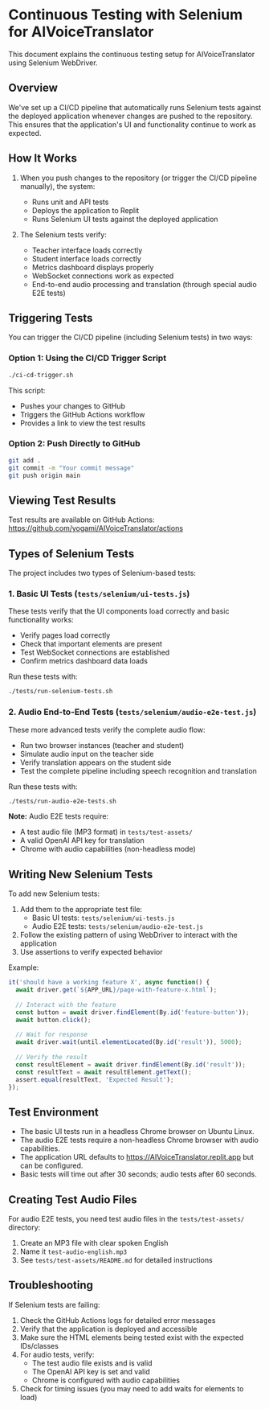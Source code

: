# Continuous Testing with Selenium for AIVoiceTranslator

This document explains the continuous testing setup for AIVoiceTranslator using Selenium WebDriver.

## Overview

We've set up a CI/CD pipeline that automatically runs Selenium tests against the deployed application whenever changes are pushed to the repository. This ensures that the application's UI and functionality continue to work as expected.

## How It Works

1. When you push changes to the repository (or trigger the CI/CD pipeline manually), the system:
   - Runs unit and API tests
   - Deploys the application to Replit
   - Runs Selenium UI tests against the deployed application

2. The Selenium tests verify:
   - Teacher interface loads correctly
   - Student interface loads correctly 
   - Metrics dashboard displays properly
   - WebSocket connections work as expected
   - End-to-end audio processing and translation (through special audio E2E tests)

## Triggering Tests

You can trigger the CI/CD pipeline (including Selenium tests) in two ways:

### Option 1: Using the CI/CD Trigger Script

```bash
./ci-cd-trigger.sh
```

This script:
- Pushes your changes to GitHub
- Triggers the GitHub Actions workflow
- Provides a link to view the test results

### Option 2: Push Directly to GitHub

```bash
git add .
git commit -m "Your commit message"
git push origin main
```

## Viewing Test Results

Test results are available on GitHub Actions:
https://github.com/yogami/AIVoiceTranslator/actions

## Types of Selenium Tests

The project includes two types of Selenium-based tests:

### 1. Basic UI Tests (`tests/selenium/ui-tests.js`)

These tests verify that the UI components load correctly and basic functionality works:
- Verify pages load correctly
- Check that important elements are present
- Test WebSocket connections are established
- Confirm metrics dashboard data loads

Run these tests with:
```bash
./tests/run-selenium-tests.sh
```

### 2. Audio End-to-End Tests (`tests/selenium/audio-e2e-test.js`)

These more advanced tests verify the complete audio flow:
- Run two browser instances (teacher and student)
- Simulate audio input on the teacher side
- Verify translation appears on the student side
- Test the complete pipeline including speech recognition and translation

Run these tests with:
```bash
./tests/run-audio-e2e-tests.sh
```

**Note:** Audio E2E tests require:
- A test audio file (MP3 format) in `tests/test-assets/`
- A valid OpenAI API key for translation
- Chrome with audio capabilities (non-headless mode)

## Writing New Selenium Tests

To add new Selenium tests:

1. Add them to the appropriate test file:
   - Basic UI tests: `tests/selenium/ui-tests.js`
   - Audio E2E tests: `tests/selenium/audio-e2e-test.js`
2. Follow the existing pattern of using WebDriver to interact with the application
3. Use assertions to verify expected behavior

Example:

```javascript
it('should have a working feature X', async function() {
  await driver.get(`${APP_URL}/page-with-feature-x.html`);
  
  // Interact with the feature
  const button = await driver.findElement(By.id('feature-button'));
  await button.click();
  
  // Wait for response
  await driver.wait(until.elementLocated(By.id('result')), 5000);
  
  // Verify the result
  const resultElement = await driver.findElement(By.id('result'));
  const resultText = await resultElement.getText();
  assert.equal(resultText, 'Expected Result');
});
```

## Test Environment

- The basic UI tests run in a headless Chrome browser on Ubuntu Linux.
- The audio E2E tests require a non-headless Chrome browser with audio capabilities.
- The application URL defaults to https://AIVoiceTranslator.replit.app but can be configured.
- Basic tests will time out after 30 seconds; audio tests after 60 seconds.

## Creating Test Audio Files

For audio E2E tests, you need test audio files in the `tests/test-assets/` directory:

1. Create an MP3 file with clear spoken English
2. Name it `test-audio-english.mp3`
3. See `tests/test-assets/README.md` for detailed instructions

## Troubleshooting

If Selenium tests are failing:

1. Check the GitHub Actions logs for detailed error messages
2. Verify that the application is deployed and accessible
3. Make sure the HTML elements being tested exist with the expected IDs/classes
4. For audio tests, verify:
   - The test audio file exists and is valid
   - The OpenAI API key is set and valid
   - Chrome is configured with audio capabilities
5. Check for timing issues (you may need to add waits for elements to load)